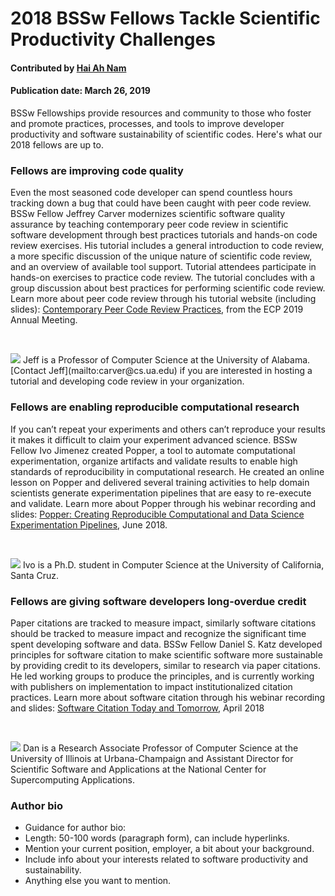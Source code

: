 # 2018 BSSw Fellows Tackle Scientific Productivity Challenges


#### Contributed by [Hai Ah Nam](https://github.com/PersonA "Person A GitHub Profile")

#### Publication date: March 26, 2019

BSSw Fellowships provide resources and community to those who foster and promote practices, processes, and tools to improve developer productivity and software sustainability of scientific codes. Here's what our 2018 fellows are up to.


### Fellows are improving code quality

Even the most seasoned code developer can spend countless hours tracking down a bug that could have been caught with peer code review. BSSw Fellow Jeffrey Carver modernizes scientific software quality assurance by teaching contemporary peer code review in scientific software development through best practices tutorials and hands-on code review exercises. His tutorial includes a general introduction to code review, a more specific discussion of the unique nature of scientific code review, and an overview of available tool support. Tutorial attendees participate in hands-on exercises to practice code review. The tutorial concludes with a group discussion about best practices for performing scientific code review. Learn more about peer code review through his tutorial website (including slides): [Contemporary Peer Code Review Practices](https://se4science.org/tutorials/ECP19/), from the ECP 2019 Annual Meeting. 
<p>&nbsp;</p>

<img src='https://github.com/betterscientificsoftware/images/raw/master/Fell_carver.jpg' class='logo' />
Jeff is a Professor of Computer Science at the University of Alabama. [Contact Jeff](mailto:carver@cs.ua.edu) if you are interested in hosting a tutorial and developing code review in your organization.


### Fellows are enabling reproducible computational research

If you can’t repeat your experiments and others can’t reproduce your results it makes it difficult to claim your experiment advanced science. BSSw Fellow Ivo Jimenez created Popper, a tool to automate computational experimentation, organize artifacts and validate results to enable high standards of reproducibility in computational research. He created an online lesson on Popper and delivered several training activities to help domain scientists generate experimentation pipelines that are easy to re-execute and validate. Learn more about Popper through his webinar recording and slides: [Popper: Creating Reproducible Computational and Data Science Experimentation Pipelines](https://ideas-productivity.org/events/hpc-best-practices-webinars/#webinar019), June 2018.
<p>&nbsp;</p>

<img src='https://github.com/betterscientificsoftware/images/raw/master/Fell_jiminez.jpg' class='logo' />
Ivo is a Ph.D. student in Computer Science at the University of California, Santa Cruz.  

### Fellows are giving software developers long-overdue credit

Paper citations are tracked to measure impact, similarly software citations should be tracked to measure impact and recognize the significant time spent developing software and data. BSSw Fellow Daniel S. Katz developed principles for software citation to make scientific software more sustainable by providing credit to its developers, similar to research via paper citations. He led working groups to produce the principles, and is currently working with publishers on implementation to impact institutionalized citation practices. Learn more about software citation through his webinar recording and slides: [Software Citation Today and Tomorrow](https://ideas-productivity.org/events/hpc-best-practices-webinars/#webinar017), April 2018
<p>&nbsp;</p>

<img src='https://github.com/betterscientificsoftware/images/raw/master/Fell_katz.jpg' class='logo' />
Dan is a Research Associate Professor of Computer Science at the University of Illinois at Urbana-Champaign and Assistant Director for Scientific Software and Applications at the National Center for Supercomputing Applications.  


### Author bio

- Guidance for author bio:
- Length: 50-100 words (paragraph form), can include hyperlinks.  
- Mention your current position, employer, a bit about your background. 
- Include info about your interests related to software productivity and sustainability.
- Anything else you want to mention.


<!---
Publish: Preview
Categories: reliability
Topics: testing
Tags: bssw-blog-article
Level: 2
Prerequisites: default
Aggregate: none
--->
